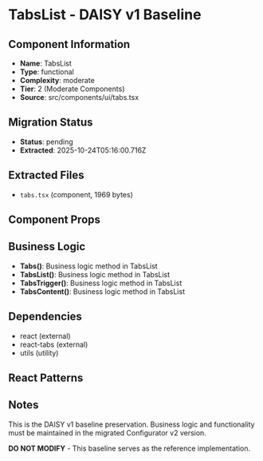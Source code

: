 # TabsList - DAISY v1 Baseline

## Component Information

- **Name**: TabsList
- **Type**: functional
- **Complexity**: moderate
- **Tier**: 2 (Moderate Components)
- **Source**: src/components/ui/tabs.tsx

## Migration Status

- **Status**: pending
- **Extracted**: 2025-10-24T05:16:00.716Z

## Extracted Files

- `tabs.tsx` (component, 1969 bytes)

## Component Props



## Business Logic

- **Tabs()**: Business logic method in TabsList
- **TabsList()**: Business logic method in TabsList
- **TabsTrigger()**: Business logic method in TabsList
- **TabsContent()**: Business logic method in TabsList

## Dependencies

- react (external)
- react-tabs (external)
- utils (utility)

## React Patterns



## Notes

This is the DAISY v1 baseline preservation. Business logic and functionality
must be maintained in the migrated Configurator v2 version.

**DO NOT MODIFY** - This baseline serves as the reference implementation.
